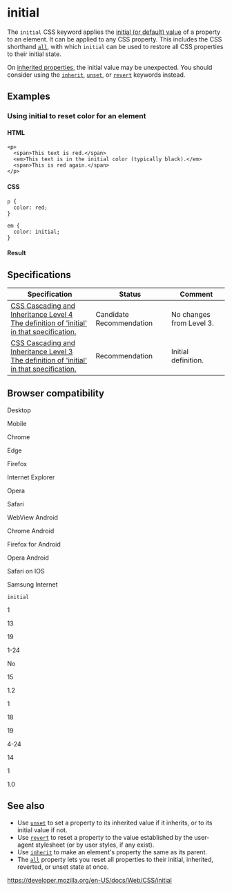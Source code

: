 # initial

The `initial` CSS keyword applies the [initial (or default) value](initial_value) of a property to an element. It can be applied to any CSS property. This includes the CSS shorthand [`all`](all), with which `initial` can be used to restore all CSS properties to their initial state.

On [inherited properties](inheritance#inherited_properties), the initial value may be unexpected. You should consider using the [`inherit`](inherit), [`unset`](unset), or [`revert`](revert) keywords instead.

## Examples

### Using initial to reset color for an element

#### HTML

    <p>
      <span>This text is red.</span>
      <em>This text is in the initial color (typically black).</em>
      <span>This is red again.</span>
    </p>

#### CSS

    p {
      color: red;
    }

    em {
      color: initial;
    }

#### Result

## Specifications

<table><thead><tr class="header"><th>Specification</th><th>Status</th><th>Comment</th></tr></thead><tbody><tr class="odd"><td><a href="https://drafts.csswg.org/css-cascade/#initial">CSS Cascading and Inheritance Level 4<br />
<span class="small">The definition of 'initial' in that specification.</span></a></td><td><span class="spec-cr">Candidate Recommendation</span></td><td>No changes from Level 3.</td></tr><tr class="even"><td><a href="https://drafts.csswg.org/css-cascade-3/#initial">CSS Cascading and Inheritance Level 3<br />
<span class="small">The definition of 'initial' in that specification.</span></a></td><td><span class="spec-rec">Recommendation</span></td><td>Initial definition.</td></tr></tbody></table>

## Browser compatibility

Desktop

Mobile

Chrome

Edge

Firefox

Internet Explorer

Opera

Safari

WebView Android

Chrome Android

Firefox for Android

Opera Android

Safari on IOS

Samsung Internet

`initial`

1

13

19

1-24

No

15

1.2

1

18

19

4-24

14

1

1.0

## See also

- Use [`unset`](unset) to set a property to its inherited value if it inherits, or to its initial value if not.
- Use [`revert`](revert) to reset a property to the value established by the user-agent stylesheet (or by user styles, if any exist).
- Use [`inherit`](inherit) to make an element's property the same as its parent.
- The [`all`](all) property lets you reset all properties to their initial, inherited, reverted, or unset state at once.

<a href="https://developer.mozilla.org/en-US/docs/Web/CSS/initial" class="_attribution-link">https://developer.mozilla.org/en-US/docs/Web/CSS/initial</a>

